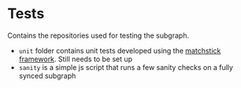 # Tests

Contains the repositories used for testing the subgraph.

- `unit` folder contains unit tests developed using the [matchstick framework](https://thegraph.com/docs/en/developer/matchstick/). Still needs to be set up
- `sanity` is a simple js script that runs a few sanity checks on a fully synced subgraph
